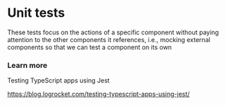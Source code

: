 # Unit tests

These tests focus on the actions of a specific component without paying attention to the other components it references, i.e., mocking external components so that we can test a component on its own

### Learn more
Testing TypeScript apps using Jest

https://blog.logrocket.com/testing-typescript-apps-using-jest/


